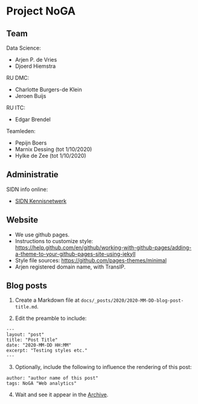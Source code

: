 # Project NoGA 

## Team

Data Science:

+ Arjen P. de Vries
+ Djoerd Hiemstra

RU DMC:

+ Charlotte Burgers-de Klein
+ Jeroen Buijs

RU ITC:

+ Edgar Brendel

Teamleden:

+ Pepijn Boers
+ Marnix Dessing (tot 1/10/2020)
+ Hylke de Zee (tot 1/10/2020)

## Administratie

SIDN info online:

+ [SIDN Kennisnetwerk](https://sidnfonds.pleio.nl/)

## Website

+ We use github pages.
+ Instructions to customize style: 
  https://help.github.com/en/github/working-with-github-pages/adding-a-theme-to-your-github-pages-site-using-jekyll
+ Style file sources: https://github.com/pages-themes/minimal
+ Arjen registered domain name, with TransIP.

## Blog posts

1. Create a Markdown file at `docs/_posts/2020/2020-MM-DD-blog-post-title.md`.

2. Edit the preamble to include:

```
---
layout: "post"
title: "Post Title"
date: "2020-MM-DD HH:MM"
excerpt: "Testing styles etc."
---
```

3. Optionally, include the following to influence the rendering of this post:

```
author: "author name of this post"
tags: NoGA "Web analytics"

```

4. Wait and see it appear in the [Archive](https://nogadata.nl/archive.html).
